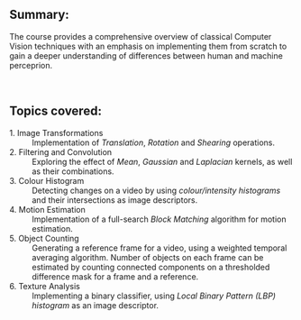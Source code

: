 ## Summary:
The course provides a comprehensive overview of classical Computer Vision techniques with an emphasis on implementing them from scratch to gain a deeper understanding of differences between human and machine perceprion.
<p>&nbsp;</p>

## Topics covered:
<dl>
<dt>1. Image Transformations</dt>
  <dd>Implementation of <i>Translation</i>, <i>Rotation</i> and <i>Shearing</i> operations.</dd>

<dt>2. Filtering and Convolution</dt>
  <dd>Exploring the effect of <i>Mean</i>, <i>Gaussian</i> and <i>Laplacian</i> kernels, as well as their combinations.</dd>
  
<dt>3. Colour Histogram</dt>
   <dd>Detecting changes on a video by using <i>colour/intensity histograms</i> and their intersections as image descriptors.</dd>
   
<dt>4. Motion Estimation</dt>
   <dd>Implementation of a full-search <i>Block Matching</i> algorithm for motion estimation.</dd>

<dt>5. Object Counting</dt>
   <dd>Generating a reference frame for a video, using a weighted temporal averaging algorithm. Number of objects on each frame can be estimated by counting connected components on a thresholded difference mask for a frame and a reference.</dd>

<dt>6. Texture Analysis</dt>
   <dd>Implementing a binary classifier, using <i>Local Binary Pattern (LBP) histogram</i> as an image descriptor.</dd>
</dl>

